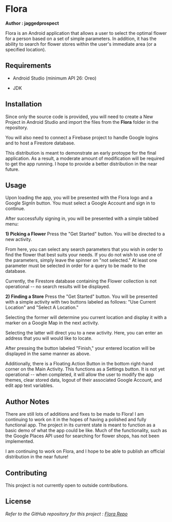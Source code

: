# Flora

**Author : jaggedprospect**

Flora is an Android application that allows a user to select the optimal flower for a person based on a set of simple parameters. In addition, it has the ability to search for flower stores within the user's immediate area (or a specified location). 



## Requirements

- Android Studio (minimum API 26: Oreo)

- JDK 

  

## Installation

Since only the source code is provided, you will need to create a New Project in Android Studio and import the files from the **Flora** folder in the repository.

You will also need to connect a Firebase project to handle Google logins and to host a Firestore database.

This distribution is meant to demonstrate an early protoype for the final application. As a result, a moderate amount of modification will be required to get the app running. I hope to provide a better distribution in the near future.


## Usage

Upon loading the app, you will be presented with the Flora logo and a Google SignIn button. You must select a Google Account and sign in to continue.

After successfully signing in, you will be presented with a simple tabbed menu:

**1) Picking a Flower**
Press the "Get Started" button. You will be directed to a new activity.

From here, you can select any search parameters that you wish in order to find the flower that best suits your needs. If you do not wish to use one of the parameters, simply leave the spinner on "not selected." At least one parameter must be selected in order for a query to be made to the database. 

Currently, the Firestore database containing the Flower collection is not operational -- no search results will be displayed.

**2) Finding a Store**
Press the "Get Started" button. You will be presented with a simple activity with two buttons labeled as follows: "Use Current Location" and "Select A Location."

Selecting the former will determine you current location and display it with a marker on a Google Map in the next activity. 

Selecting the latter will direct you to a new activity. Here, you can enter an address that you will would like to locate. 

After pressing the button labeled "Finish," your entered location will be displayed in the same manner as above. 

Additionally, there is a Floating Action Button in the bottom right-hand corner on the Main Activity. This functions as a Settings button. It is not yet operational -- when completed, it will allow the user to modify the app themes, clear stored data, logout of their associated Google Account, and edit app text variables.



## Author Notes

There are still lots of additions and fixes to be made to Flora! I am continuing to work on it in the hopes of having a polished and fully functional app. The project in its current state is meant to function as a basic demo of what the app could be like. Much of the functionality, such as the Google Places API used for searching for flower shops, has not been implemented. 

I am continuing to work on Flora, and I hope to be able to publish an official distribution in the near future!



## Contributing

This project is not currently open to outside contributions.



## License

*Refer to the GitHub repository for this project : [Flora Repo](https://github.com/jaggedprospect/Flora)*
